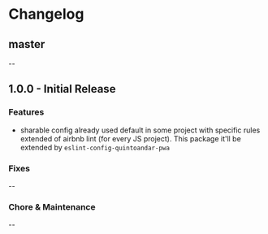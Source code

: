 # Changelog

## master

--

## 1.0.0 - Initial Release

### Features

- sharable config already used default in some project with specific rules extended of airbnb lint (for every JS project). This package it'll be extended by `eslint-config-quintoandar-pwa`

### Fixes

--

### Chore & Maintenance

--
